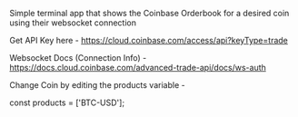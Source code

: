 Simple terminal app that shows the Coinbase Orderbook for a desired coin using their websocket connection

Get API Key here - https://cloud.coinbase.com/access/api?keyType=trade

Websocket Docs (Connection Info) - https://docs.cloud.coinbase.com/advanced-trade-api/docs/ws-auth

Change Coin by editing the products variable - 

const products = ['BTC-USD'];
